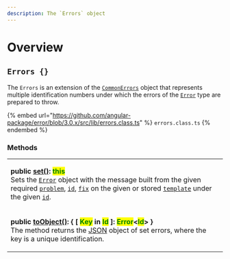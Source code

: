 ```yaml
---
description: The `Errors` object
---
```


# Overview

## `Errors {}`

The `Errors` is an extension of the [`CommonErrors`](broken-reference) object that represents multiple identification numbers under which the errors of the [`Error`](broken-reference) type are prepared to throw.

{% embed url="https://github.com/angular-package/error/blob/3.0.x/src/lib/errors.class.ts" %}
`errors.class.ts`
{% endembed %}

### Methods

|                                                                                                                                                                                                                                                                                                                                                                                                                                                                                                                                                                                                                                                              |
| ------------------------------------------------------------------------------------------------------------------------------------------------------------------------------------------------------------------------------------------------------------------------------------------------------------------------------------------------------------------------------------------------------------------------------------------------------------------------------------------------------------------------------------------------------------------------------------------------------------------------------------------------------------ |
| <p><strong>public</strong> <a href="methods/2-set.md"><strong>set()</strong></a><strong>: </strong><mark style="color:green;"><strong>this</strong></mark><br>Sets the <a href="broken-reference"><code>Error</code></a> object with the message built from the given required <a href="methods/2-set.md#problem-string"><code>problem</code></a>, <a href="methods/2-set.md#id-errorid"><code>id</code></a>, <a href="methods/2-set.md#fix-string"><code>fix</code></a> on the given or stored <a href="methods/2-set.md#template-errors.template"><code>template</code></a> under the given <a href="methods/2-set.md#id-errorid"><code>id</code></a>.</p> |
| <p><strong>public</strong> <a href="methods/toobject.md"><strong>toObject()</strong></a><strong>: { [ </strong><mark style="color:green;"><strong>Key</strong></mark><strong> in </strong><mark style="color:green;"><strong>Id</strong></mark><strong> ]: </strong><mark style="color:green;"><strong>Error</strong></mark><strong>&#x3C;</strong><mark style="color:green;"><strong>Id</strong></mark><strong>>  }</strong> <br>The method returns the <a href="https://developer.mozilla.org/en-US/docs/Web/JavaScript/Reference/Global_Objects/JSON">JSON</a> object of set errors, where the key is a unique identification.</p>                        |
